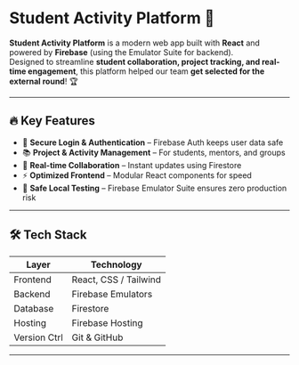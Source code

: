# Student Activity Platform 🚀

**Student Activity Platform** is a modern web app built with **React** and powered by **Firebase** (using the Emulator Suite for backend).  
Designed to streamline **student collaboration, project tracking, and real-time engagement**, this platform helped our team **get selected for the external round**! 🏆

---

## 🔥 Key Features

- 🔐 **Secure Login & Authentication** – Firebase Auth keeps user data safe  
- 📚 **Project & Activity Management** – For students, mentors, and groups  
- 💬 **Real-time Collaboration** – Instant updates using Firestore  
- ⚡ **Optimized Frontend** – Modular React components for speed  
- 🧪 **Safe Local Testing** – Firebase Emulator Suite ensures zero production risk  

---

## 🛠 Tech Stack

| Layer         | Technology               |
|---------------|-------------------------|
| Frontend      | React, CSS / Tailwind   |
| Backend       | Firebase Emulators      |
| Database      | Firestore               |
| Hosting       | Firebase Hosting        |
| Version Ctrl  | Git & GitHub            |

---

